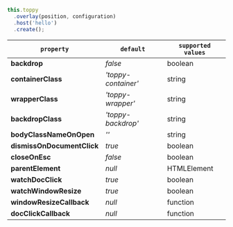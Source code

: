 ```typescript
this.toppy
  .overlay(position, configuration)
  .host('hello')
  .create();
```

| `property`               | `default`             | `supported values` |
| ---------------------- | ------------------- | ---------------- |
| **backdrop**               | _false_             | boolean          |
| **containerClass**         | _'toppy-container'_ | string           |
| **wrapperClass**           | _'toppy-wrapper'_   | string           |
| **backdropClass**          | _'toppy-backdrop'_  | string           |
| **bodyClassNameOnOpen**    | _''_                | string           |
| **dismissOnDocumentClick** | _true_              | boolean          |
| **closeOnEsc**             | _false_             | boolean          |
| **parentElement**          | _null_              | HTMLElement      |
| **watchDocClick**          | _true_              | boolean          |
| **watchWindowResize**      | _true_              | boolean          |
| **windowResizeCallback**   | _null_              | function         |
| **docClickCallback**       | _null_              | function         |
